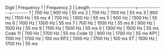 Digit | Frequency 1 | Frequency 2 | Length
--------+-------------+-------------+--------
    1   |    700 Hz   |    900 Hz   |  55 ms
    2   |    700 Hz   |   1100 Hz   |  55 ms
    3   |    900 Hz   |   1100 Hz   |  55 ms
    4   |    700 Hz   |   1300 Hz   |  55 ms
    5   |    900 Hz   |   1300 Hz   |  55 ms
    6   |   1100 Hz   |   1300 Hz   |  55 ms
    7   |    700 Hz   |   1500 Hz   |  55 ms
    8   |    900 Hz   |   1500 Hz   |  55 ms
    9   |   1100 Hz   |   1500 Hz   |  55 ms
    0   |   1300 Hz   |   1500 Hz   |  55 ms
Code 11 |    700 Hz   |   1700 Hz   |  55 ms
Code 12 |    900 Hz   |   1700 Hz   |  55 ms
   KP1  |   1100 Hz   |   1700 Hz   | 100 ms
   KP2  |   1300 Hz   |   1700 Hz   | 100 ms
   ST   |   1500 Hz   |   1700 Hz   |  55 ms
